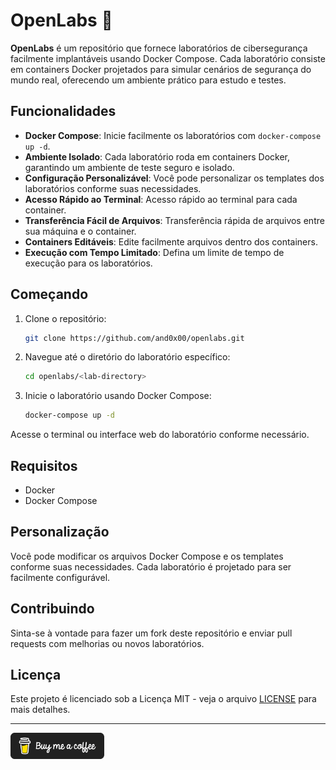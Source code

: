 
# OpenLabs 🧪

**OpenLabs** é um repositório que fornece laboratórios de cibersegurança facilmente implantáveis usando Docker Compose. Cada laboratório consiste em containers Docker projetados para simular cenários de segurança do mundo real, oferecendo um ambiente prático para estudo e testes.

## Funcionalidades

- **Docker Compose**: Inicie facilmente os laboratórios com `docker-compose up -d`.
- **Ambiente Isolado**: Cada laboratório roda em containers Docker, garantindo um ambiente de teste seguro e isolado.
- **Configuração Personalizável**: Você pode personalizar os templates dos laboratórios conforme suas necessidades.
- **Acesso Rápido ao Terminal**: Acesso rápido ao terminal para cada container.
- **Transferência Fácil de Arquivos**: Transferência rápida de arquivos entre sua máquina e o container.
- **Containers Editáveis**: Edite facilmente arquivos dentro dos containers.
- **Execução com Tempo Limitado**: Defina um limite de tempo de execução para os laboratórios.

## Começando

1. Clone o repositório:
   ```bash
   git clone https://github.com/and0x00/openlabs.git
   ```
2. Navegue até o diretório do laboratório específico:
   ```bash
   cd openlabs/<lab-directory>
   ```
3. Inicie o laboratório usando Docker Compose:
   ```bash
   docker-compose up -d
   ```

Acesse o terminal ou interface web do laboratório conforme necessário.

## Requisitos

- Docker
- Docker Compose

## Personalização

Você pode modificar os arquivos Docker Compose e os templates conforme suas necessidades. Cada laboratório é projetado para ser facilmente configurável.

## Contribuindo
Sinta-se à vontade para fazer um fork deste repositório e enviar pull requests com melhorias ou novos laboratórios.

## Licença
Este projeto é licenciado sob a Licença MIT - veja o arquivo [LICENSE](LICENSE) para mais detalhes.

___

<a href="https://donate.stripe.com/7sI29z9js2draModQR">
    <img src="https://github.com/and0x00/and0x00/raw/main/buy_me_a_coffee.gif" alt="Buy Me A Coffee" width="150" />
</a>

